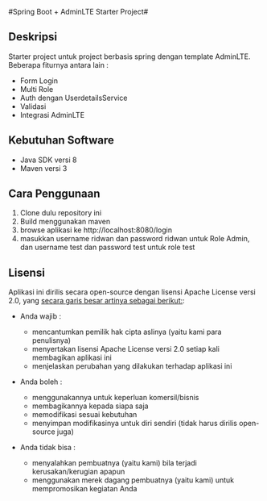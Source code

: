#Spring Boot + AdminLTE Starter Project#

## Deskripsi ##
Starter project untuk project berbasis spring dengan template AdminLTE.
Beberapa fiturnya antara lain : 

*  Form Login
*  Multi Role 
*  Auth dengan UserdetailsService
*  Validasi
*  Integrasi AdminLTE

## Kebutuhan Software ##
*  Java SDK versi 8
*  Maven versi 3

## Cara Penggunaan ##
1. Clone dulu repository ini
2. Build menggunakan maven
3. browse aplikasi ke http://localhost:8080/login
4. masukkan username ridwan dan password ridwan untuk Role Admin, dan username test dan password test untuk role test

## Lisensi ##

Aplikasi ini dirilis secara open-source dengan lisensi Apache License versi 2.0, yang [secara garis besar artinya sebagai berikut:](https://tldrlegal.com/license/apache-license-2.0-(apache-2.0)):

* Anda wajib :

    * mencantumkan pemilik hak cipta aslinya (yaitu kami para penulisnya)
    * menyertakan lisensi Apache License versi 2.0 setiap kali membagikan aplikasi ini
    * menjelaskan perubahan yang dilakukan terhadap aplikasi ini

* Anda boleh :

    * menggunakannya untuk keperluan komersil/bisnis
    * membagikannya kepada siapa saja
    * memodifikasi sesuai kebutuhan
    * menyimpan modifikasinya untuk diri sendiri (tidak harus dirilis open-source juga)

* Anda tidak bisa :

    * menyalahkan pembuatnya (yaitu kami) bila terjadi kerusakan/kerugian apapun
    * menggunakan merek dagang pembuatnya (yaitu kami) untuk mempromosikan kegiatan Anda

